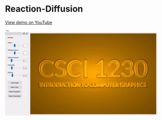# Reaction-Diffusion

[View demo on YouTube](https://www.youtube.com/watch?v=BiV0ookFeFs&t=38s&ab_channel=EzraMarks)

[![](reaction-diffusion.gif)](https://www.youtube.com/watch?v=BiV0ookFeFs&t=38s&ab_channel=EzraMarks)
